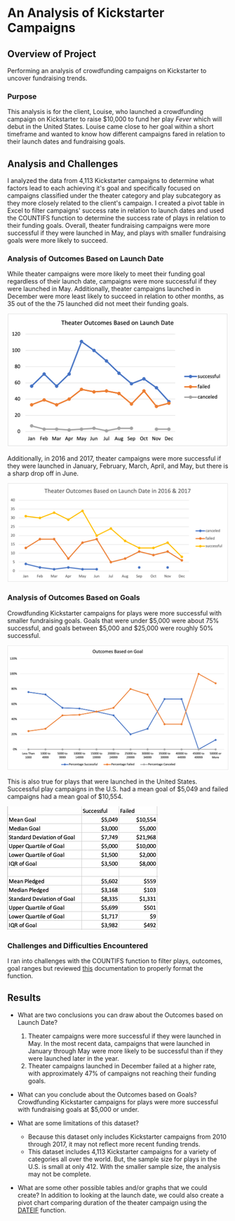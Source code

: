 # An Analysis of Kickstarter Campaigns

## Overview of Project
Performing an analysis of crowdfunding campaigns on Kickstarter to uncover fundraising trends. 

### Purpose
This analysis is for the client, Louise, who launched a crowdfunding campaign on Kickstarter to raise $10,000 to fund her play *Fever* which will debut in the United States. Louise came close to her goal within a short timeframe and wanted to know how different campaigns fared in relation to their launch dates and fundraising goals.

## Analysis and Challenges
I analyzed the data from 4,113 Kickstarter campaigns to determine what factors lead to each achieving it's goal and specifically focused on campaigns classified under the theater category and play subcategory as they more closely related to the client's campaign. I created a pivot table in Excel to filter campaigns' success rate in relation to launch dates and used the COUNTIFS function to determine the success rate of plays in relation to their funding goals. Overall, theater fundraising campaigns were more successful if they were launched in May, and plays with smaller fundraising goals were more likely to succeed. 

### Analysis of Outcomes Based on Launch Date
While theater campaigns were more likely to meet their funding goal regardless of their launch date, campaigns were more successful if they were launched in May. Additionally, theater campaigns launched in December were more least likely to succeed in relation to other months, as 35 out of the the 75 launched did not meet their funding goals.

![Theater Outcomes vs. Launch Date](/Theater_Outcomes_vs_Launch.png)

Additionally, in 2016 and 2017, theater campaigns were more successful if they were launched in January, February, March, April, and May, but there is a sharp drop off in June. 

![Theater Outcomes vs. Launch Date in 2016 & 2017](/Theater_Outcomes_vs_Launch_2016_2017.png)

### Analysis of Outcomes Based on Goals
Crowdfunding Kickstarter campaigns for plays were more successful with smaller fundraising goals. Goals that were under $5,000 were about 75% successful, and goals between $5,000 and $25,000 were roughly 50% successful. 

![Outcomes Based on Goal](/Outcomes_vs_Goals.png)

This is also true for plays that were launched in the United States. Successful play campaigns in the U.S. had a mean goal of $5,049 and failed campaigns had a mean goal of $10,554.

![Descriptive Statistics of Campaigns for Plays in the U.S.](/Descriptive_Statistics_US_Plays.png)

### Challenges and Difficulties Encountered
I ran into challenges with the COUNTIFS function to filter plays, outcomes, goal ranges but reviewed [this](https://support.microsoft.com/en-us/office/countifs-function-dda3dc6e-f74e-4aee-88bc-aa8c2a866842) documentation to properly format the function.

## Results

- What are two conclusions you can draw about the Outcomes based on Launch Date?
    1. Theater campaigns were more successful if they were launched in May. In the most recent data, campaigns that were launched in January through May were more likely to be successful than if they were launched later in the year.
    2. Theater campaigns launched in December failed at a higher rate, with approximately 47% of campaigns not reaching their funding goals.

- What can you conclude about the Outcomes based on Goals? 
Crowdfunding Kickstarter campaigns for plays were more successful with fundraising goals at $5,000 or under. 

- What are some limitations of this dataset?
    - Because this dataset only includes Kickstarter campaigns from 2010 through 2017, it may not reflect more recent funding trends.
    - This dataset includes 4,113 Kickstarter campaigns for a variety of categories all over the world. But, the sample size for plays in the U.S. is small at only 412. With the smaller sample size, the analysis may not be complete.

- What are some other possible tables and/or graphs that we could create?
In addition to looking at the launch date, we could also create a pivot chart comparing duration of the theater campaign using the [DATEIF](https://support.microsoft.com/en-us/office/calculate-the-difference-between-two-dates-8235e7c9-b430-44ca-9425-46100a162f38) function. 
